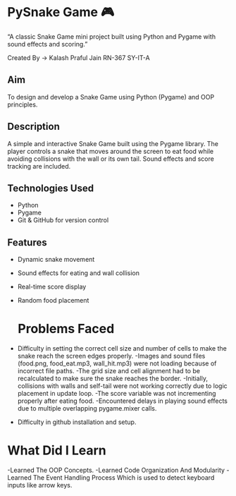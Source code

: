 # PySnake Game 🎮
“A classic Snake Game mini project built using Python and Pygame with sound effects and scoring.”


Created By -> Kalash Praful Jain RN-367 SY-IT-A 

## Aim
To design and develop a Snake Game using Python (Pygame) and OOP principles.

## Description
A simple and interactive Snake Game built using the Pygame library. The player controls a snake that moves around the screen to eat food while avoiding collisions with the wall or its own tail. Sound effects and score tracking are included.

## Technologies Used
- Python
- Pygame
- Git & GitHub for version control

## Features
- Dynamic snake movement  
- Sound effects for eating and wall collision  
- Real-time score display  
- Random food placement

  # Problems Faced
 - Difficulty in setting the correct cell size and number of cells to make the snake reach the screen edges properly.
 -Images and sound files (food.png, food_eat.mp3, wall_hit.mp3) were not loading because of incorrect file paths.
-The grid size and cell alignment had to be recalculated to make sure the snake reaches the border.
-Initially, collisions with walls and self-tail were not working correctly due to logic placement in update loop.
-The score variable was not incrementing properly after eating food.
 -Encountered delays in playing sound effects due to multiple overlapping pygame.mixer calls.
- Difficulty in github installation and setup.                                       
# What Did I Learn 
-Learned The OOP Concepts.
-Learned Code Organization And Modularity
-Learned The Event Handling Process Which is used to detect keyboard inputs like arrow keys.


